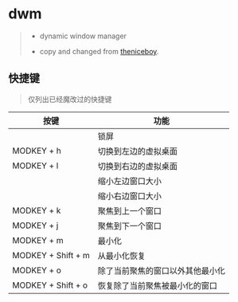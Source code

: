 # dwm #
> * dynamic window manager 
> 
> * copy and changed from [theniceboy](https://github.com/theniceboy/dwm).


## 快捷键 ##

> 仅列出已经魔改过的快捷键

| 按键               | 功能                             |
| ---                | ---                              |
|                    | 锁屏                             |
| MODKEY + h         | 切换到左边的虚拟桌面             |
| MODKEY + l         | 切换到右边的虚拟桌面             |
|                    | 缩小左边窗口大小                 |
|                    | 缩小右边窗口大小                 |
| MODKEY + k         | 聚焦到上一个窗口                 |
| MODKEY + j         | 聚焦到下一个窗口                 |
| MODKEY + m         | 最小化                           |
| MODKEY + Shift + m | 从最小化恢复                     |
| MODKEY + o         | 除了当前聚焦的窗口以外其他最小化 |
| MODKEY + Shift + o | 恢复除了当前聚焦被最小化的窗口   |
